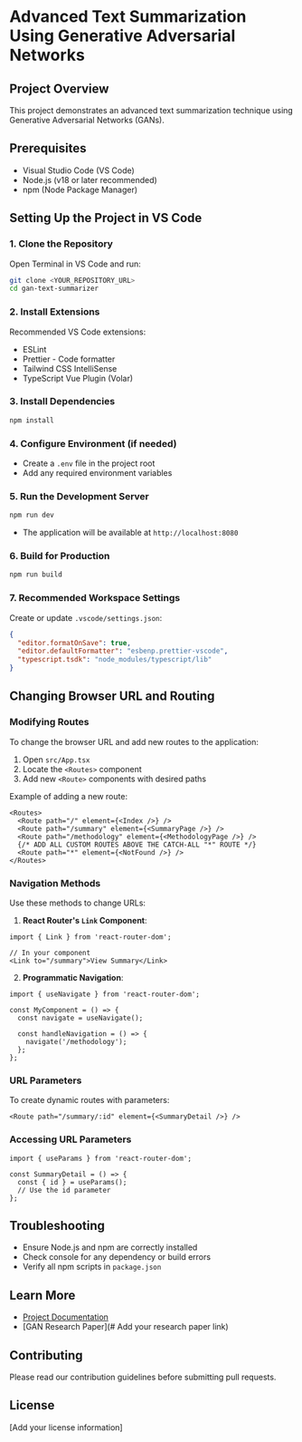 # Advanced Text Summarization Using Generative Adversarial Networks

## Project Overview
This project demonstrates an advanced text summarization technique using Generative Adversarial Networks (GANs).

## Prerequisites
- Visual Studio Code (VS Code)
- Node.js (v18 or later recommended)
- npm (Node Package Manager)

## Setting Up the Project in VS Code

### 1. Clone the Repository
Open Terminal in VS Code and run:
```bash
git clone <YOUR_REPOSITORY_URL>
cd gan-text-summarizer
```

### 2. Install Extensions
Recommended VS Code extensions:
- ESLint
- Prettier - Code formatter
- Tailwind CSS IntelliSense
- TypeScript Vue Plugin (Volar)

### 3. Install Dependencies
```bash
npm install
```

### 4. Configure Environment (if needed)
- Create a `.env` file in the project root
- Add any required environment variables

### 5. Run the Development Server
```bash
npm run dev
```
- The application will be available at `http://localhost:8080`

### 6. Build for Production
```bash
npm run build
```

### 7. Recommended Workspace Settings
Create or update `.vscode/settings.json`:
```json
{
  "editor.formatOnSave": true,
  "editor.defaultFormatter": "esbenp.prettier-vscode",
  "typescript.tsdk": "node_modules/typescript/lib"
}
```

## Changing Browser URL and Routing

### Modifying Routes
To change the browser URL and add new routes to the application:

1. Open `src/App.tsx`
2. Locate the `<Routes>` component
3. Add new `<Route>` components with desired paths

Example of adding a new route:
```tsx
<Routes>
  <Route path="/" element={<Index />} />
  <Route path="/summary" element={<SummaryPage />} />
  <Route path="/methodology" element={<MethodologyPage />} />
  {/* ADD ALL CUSTOM ROUTES ABOVE THE CATCH-ALL "*" ROUTE */}
  <Route path="*" element={<NotFound />} />
</Routes>
```

### Navigation Methods
Use these methods to change URLs:

1. **React Router's `Link` Component**:
```tsx
import { Link } from 'react-router-dom';

// In your component
<Link to="/summary">View Summary</Link>
```

2. **Programmatic Navigation**:
```tsx
import { useNavigate } from 'react-router-dom';

const MyComponent = () => {
  const navigate = useNavigate();
  
  const handleNavigation = () => {
    navigate('/methodology');
  };
};
```

### URL Parameters
To create dynamic routes with parameters:
```tsx
<Route path="/summary/:id" element={<SummaryDetail />} />
```

### Accessing URL Parameters
```tsx
import { useParams } from 'react-router-dom';

const SummaryDetail = () => {
  const { id } = useParams();
  // Use the id parameter
};
```

## Troubleshooting
- Ensure Node.js and npm are correctly installed
- Check console for any dependency or build errors
- Verify all npm scripts in `package.json`

## Learn More
- [Project Documentation](https://docs.lovable.dev)
- [GAN Research Paper](# Add your research paper link)

## Contributing
Please read our contribution guidelines before submitting pull requests.

## License
[Add your license information]
